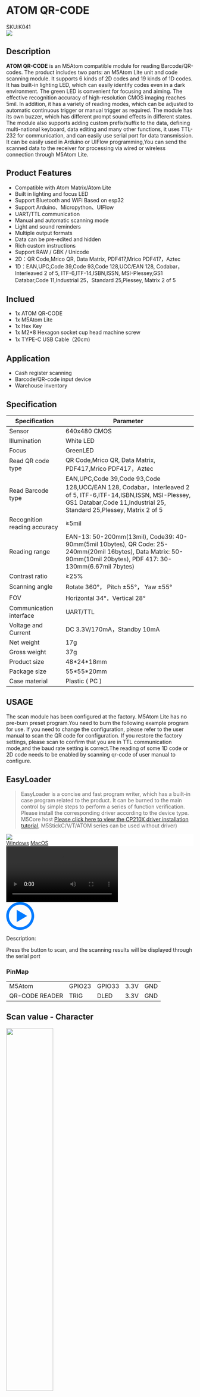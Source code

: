 # ATOM QR-CODE

<div class="badge badge-pill badge-primary product_sku_tag">SKU:K041</div>

<div class="product_pic"><img src="assets/img/product_pics/atom_base/atom_qr/atomic_qr_01.webp"></div>

## Description

**ATOM QR-CODE** is an M5Atom compatible module for reading Barcode/QR-codes. The product includes two parts: an M5Atom Lite unit and code scanning module. It supports 6 kinds of 2D codes and 19 kinds of 1D codes. It has built-in lighting LED, which can easily identify codes even in a dark environment. The green LED is convenient for focusing and aiming. The effective recognition accuracy of high-resolution CMOS imaging reaches 5mil. In addition, it has a variety of reading modes, which can be adjusted to automatic continuous trigger or manual trigger as required. The module has its own buzzer, which has different prompt sound effects in different states. The module also supports adding custom prefix/suffix to the data, defining multi-national keyboard, data editing and many other functions, it uses TTL-232 for communication, and can easily use serial port for data transmission. It can be easily used in Arduino or UIFlow programming,You can send the scanned data to the receiver for processing via wired or wireless connection through M5Atom Lite.

## Product Features
 
- Compatible with Atom Matrix/Atom Lite
- Built in lighting and focus LED
- Support Bluetooth and WiFi Based on esp32
- Support Arduino、Micropython、UIFlow
- UART/TTL communication
- Manual and automatic scanning mode
- Light and sound reminders
- Multiple output formats
- Data can be pre-edited and hidden
- Rich custom instructions
- Support RAW / GBK / Unicode
- 2D：QR Code,Mrico QR, Data Matrix, PDF417,Mrico PDF417，Aztec
- 1D：EAN,UPC,Code 39,Code 93,Code 128,UCC/EAN 128, Codabar，Interleaved 2 of 5, ITF-6,ITF-14,ISBN,ISSN, MSI-Plessey,GS1 Databar,Code 11,Industrial 25，Standard 25,Plessey, Matrix 2 of 5



## Inclued

-  1x ATOM QR-CODE
-  1x M5Atom Lite
-  1x Hex Key
-  1x M2*8 Hexagon socket cup head machine screw
-  1x TYPE-C USB Cable（20cm)

## Application

- Cash register scanning
- Barcode/QR-code input device
- Warehouse inventory

## Specification

<table class="table-1">
    <thead>
    <tr>
        <th>Specification</th>
        <th>Parameter</th>
    </tr>
    </thead>
    <tbody>
        <tr>
            <td>Sensor</td>
            <td>640x480 CMOS</td>
        </tr>
        <tr>
            <td>Illumination</td>
            <td>White LED</td>
        </tr>
        <tr>
            <td>Focus</td>
            <td>GreenLED</td>
        </tr>
        <tr>
            <td>Read QR code type</td>
            <td>QR Code,Mrico QR, Data Matrix, PDF417,Mrico PDF417，Aztec</td>
        </tr>
        <tr>
            <td>Read Barcode type</td>
            <td>EAN,UPC,Code 39,Code 93,Code 128,UCC/EAN 128, Codabar，Interleaved 2 of 5, ITF-6,ITF-14,ISBN,ISSN, MSI-Plessey, GS1 Databar,Code 11,Industrial 25, Standard 25,Plessey, Matrix 2 of 5</td>
        </tr>
        <tr>
            <td>Recognition reading accuracy</td>
            <td>≥5mil</td>
        </tr>
        <tr>
            <td>Reading range</td>
            <td>EAN-13: 50-200mm(13mil), Code39: 40-90mm(5mil 10bytes), QR Code: 25-240mm(20mil 16bytes), Data Matrix: 50-90mm(10mil 20bytes), PDF 417: 30-130mm(6.67mil 7bytes)</td>
        </tr>
        <tr>
            <td>Contrast ratio</td>
            <td>≥25%</td>
        </tr>
        <tr>
            <td>Scanning angle</td>
            <td>Rotate 360°， Pitch ±55°， Yaw ±55°</td>
        </tr>
        <tr>
            <td>FOV</td>
            <td>Horizontal 34°，Vertical 28°</td>
        </tr>
        <tr>
            <td>Communication interface</td>
            <td>UART/TTL</td>
        </tr>
        <tr>
            <td>Voltage and Current</td>
            <td>DC 3.3V/170mA，Standby 10mA</td>
        </tr>
         <tr>
            <td>Net weight</td>
            <td>17g</td>
        </tr>
        <tr>
            <td>Gross weight</td>
            <td> 37g</td>
        </tr>
        <tr>
            <td>Product size</td>
            <td>48*24*18mm</td>
        </tr>
        <tr>
            <td>Package size</td>
            <td>55*55*20mm</td>
        </tr>
        <tr>
            <td>Case material</td>
            <td>Plastic ( PC )</td>
        </tr>
     </tbody>
</table>

## USAGE

The scan module has been configured at the factory. M5Atom Lite has no pre-burn preset program.You need to burn the following example program for use. If you need to change the configuration, please refer to the user manual to scan the QR code for configuration. If you restore the factory settings, please scan to confirm that you are in TTL communication mode,and the baud rate setting is correct.The reading of some 1D code or 2D code needs to be enabled by scanning  qr-code of user manual to configure.

## EasyLoader

>EasyLoader is a concise and fast program writer, which has a built-in case program related to the product. It can be burned to the main control by simple steps to perform a series of function verification. Please install the corresponding driver according to the device type. M5Core host [Please click here to view the CP210X driver installation tutorial](en/arduino/arduino_development), M5StickC/V/T/ATOM series can be used without driver)

<div class="easyloader-box">
    <div style="background-color:white;">
        <div><img src="https://m5stack.oss-cn-shenzhen.aliyuncs.com/image/easyloader_intro.webp"></div>
        <div class="easyloader-btn">
            <a href="https://m5stack.oss-cn-shenzhen.aliyuncs.com/EasyLoader/Windows/ATOM_BASE/EasyLoader_QRCODE_ATOM_BASE.exe">Windows</a>
            <a href="https://m5stack.oss-cn-shenzhen.aliyuncs.com/EasyLoader/MacOS/ATOM_BASE/EasyLoader_QRCODE_ATOM_BASE.dmg">MacOS</a>
            <!-- <a>Linux</a>
            <a>MacOS</a> -->
        </div>
    </div>
    <div>
        <video id="example_video" controls>
            <source src="https://m5stack.oss-cn-shenzhen.aliyuncs.com/video/Product_example_video/AtomBase/Atomic_QR.mp4" type="video/mp4">
        </video>
        <div class="easyloader-mask">
        <a>
            <svg id="play-btn" t="1583228776634" class="icon" viewBox="0 0 1024 1024" version="1.1" xmlns="http://www.w3.org/2000/svg" p-id="4152" width="75" height="75"><path d="M512 0C229.216 0 0 229.216 0 512s229.216 512 512 512 512-229.216 512-512S794.784 0 512 0z m0 928C282.24 928 96 741.76 96 512S282.24 96 512 96s416 186.24 416 416-186.24 416-416 416zM384 288l384 224-384 224z" p-id="4153" fill="#007aff"></path></svg></a>
            <p>Description:</p>
            <p>Press the button to scan, and the scanning results will be displayed through the serial port</p>
        </div>
    </div>
</div>

### PinMap

<table>
 <tr><td>M5Atom</td><td>GPIO23</td><td>GPIO33</td><td>3.3V</td><td>GND</td></tr>
 <tr><td>QR-CODE READER</td><td>TRIG</td><td>DLED</td><td>3.3V</td><td>GND</td></tr>
</table>

## Scan value - Character

<img src="assets/img/product_pics/atom_base/atom_qr/atomic_qr_encode.webp" width = "50%">

## Example

- **UIFlow**

Click [here](https://github.com/m5stack/M5-ProductExampleCodes/tree/master/AtomBase/AtomicQR/UIFlow) to download UIFlow example

<img src="assets/img/product_pics/atom_base/atom_qr/atomic_qr_uiflow.webp" width = "50%">

- **Arduino**

Click [here](https://github.com/m5stack/M5-ProductExampleCodes/tree/master/AtomBase/AtomicQR/AtomicQR) to download Arduino example

## Related Link

- **[User manual of QR code command](https://m5stack.oss-cn-shenzhen.aliyuncs.com/resource/docs/datasheet/atombase/AtomicQR/USER_MANUAL_QR-CODE_EN.docx)**

## Video

<video class="video_size" controls>
    <source src="https://m5stack.oss-cn-shenzhen.aliyuncs.com/video/Product_example_video/AtomBase/Atomic_QR.mp4" type="video/mp4" >
</video>


<script>

   var purchase_link = 'https://m5stack.com/collections/m5-atom/products/atom-2d-1d-barcode-scanner-kit';


   var quickstart_link = '';

   anchor_search(purchase_link);
   scrollFunc();

</script>

